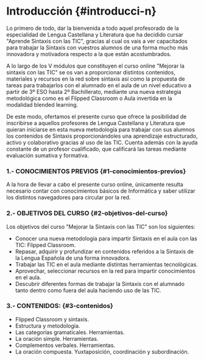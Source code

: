 # Introducción  {#introducci-n}

Lo primero de todo, dar la bienvenida a todo aquel profesorado de la especialidad de Lengua Castellana y Literatura que ha decidido cursar &quot;Aprende Sintaxis con las TIC&quot;, gracias al cual os vais a ver capacitados para trabajar la Sintaxis con vuestros alumnos de una forma mucho más innovadora y motivadora respecto a la que están acostumbrados.

A lo largo de los V módulos que constituyen el curso online &quot;Mejorar la sintaxis con las TIC&quot; se os van a proporcionar distintos contenidos, materiales y recursos en la red sobre sintaxis así como la propuesta de tareas para trabajarlos con el alumnado en el aula de un nivel educativo a partir de 3º ESO hasta 2º Bachillerato, mediante una nueva estrategia metodológica como es el Flipped Classroom o Aula invertida en la modalidad blended learning.

De este modo, ofertamos el presente curso que ofrece la posibilidad de inscribirse a aquellos profesores de Lengua Castellana y Literatura que quieran iniciarse en esta nueva metodología para trabajar con sus alumnos los contenidos de Sintaxis proporcionándoles una aprendizaje estructurado, activo y colaborativo gracias al uso de las TIC. Cuenta además con la ayuda constante de un profesor cualificado, que calificará las tareas mediante evaluación sumativa y formativa.

### 1.- CONOCIMIENTOS PREVIOS {#1-conocimientos-previos}

A la hora de llevar a cabo el presente curso online, únicamente resulta necesario contar con conocimientos básicos de Informática y saber utilizar los distintos navegadores para circular por la red.

### 2.- OBJETIVOS DEL CURSO {#2-objetivos-del-curso}

Los objetivos del curso &quot;Mejorar la Sintaxis con las TIC&quot; son los siguientes:

*   Conocer una nueva metodología para impartir Sintaxis en el aula con las TIC: Flipped Classroom.
*   Repasar, adquirir y profundizar en contenidos referidos a la Sintaxis de la Lengua Española de una forma innovadora.
*   Trabajar las TIC en el aula mediante distintas herramientas tecnológicas.
*   Aprovechar, seleccionar recursos en la red para impartir conocimientos en el aula.
*   Descubrir diferentes formas de trabajar la Sintaxis con el alumnado tanto dentro como fuera del aula haciendo uso de las TIC.

### 3.- CONTENIDOS: {#3-contenidos}

*   Flipped Classroom y sintaxis.
*   Estructura y metodología.
*   Las categorías gramaticales. Herramientas.
*   La oración simple. Herramientas.
*   Complementos verbales. Herramientas.
*   La oración compuesta. Yuxtaposición, coordinación y subordinación.